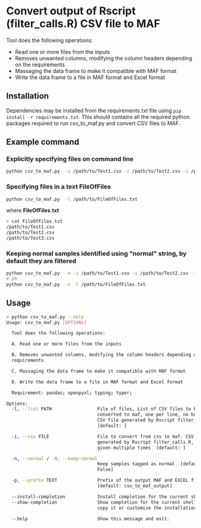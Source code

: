 # Convert output of Rscript (filter_calls.R) CSV file to MAF

Tool does the following operations:

* Read one or more files from the inputs
* Removes unwanted columns, modifying the column headers depending on the
  requirements
* Massaging the data frame to make it compatible with MAF format
* Write the data frame to a file in MAF format and Excel format

## Installation

Dependencies may be installed from the requirements.txt file using ```pip install -r requirements.txt```.
This should contains all the required python packages required to run csv_to_maf.py and convert CSV files to MAF.

## Example command

### Explicitly specifying files on command line

```bash
python csv_to_maf.py  -i /path/to/Test1.csv -i /path/to/Test2.csv -i /path/to/Test3.csv
```

### Specifying files in a text FileOfFiles

```bash
python csv_to_maf.py  -l /path/to/FileOfFiles.txt
```

where **FileOfFiles.txt**

```bash
> cat FileOfFiles.txt
/path/to/Test1.csv
/path/to/Test2.csv
/path/to/Test3.csv
```

### Keeping normal samples identified using "normal" string, by default they are filtered

```bash
python csv_to_maf.py  -n -i /path/to/Test1.csv -i /path/to/Test2.csv -i /path/to/Test3.csv
# OR
python csv_to_maf.py  -n -l /path/to/FileOfFiles.txt
```

## Usage

```bash
> python csv_to_maf.py --help
Usage: csv_to_maf.py [OPTIONS]

  Tool does the following operations:

  A. Read one or more files from the inputs

  B. Removes unwanted columns, modifying the column headers depending on the
  requirements

  C. Massaging the data frame to make it compatible with MAF format

  D. Write the data frame to a file in MAF format and Excel format

  Requirement: pandas; openpyxl; typing; typer;

Options:
  -l, --list PATH                 File of files, List of CSV files to be
                                  converted to maf, one per line, no header,
                                  CSV file generated by Rscript filter_calls.R
                                  [default: ]

  -i, --csv FILE                  File to convert from csv to maf. CSV file
                                  generated by Rscript filter_calls.R, Can be
                                  given multiple times  [default: ]

  -n, --normal / -N, --keep-normal
                                  Keep samples tagged as normal  [default:
                                  False]

  -p, --prefix TEXT               Prefix of the output MAF and EXCEL file
                                  [default: csv_to_maf_output]

  --install-completion            Install completion for the current shell.
  --show-completion               Show completion for the current shell, to
                                  copy it or customize the installation.

  --help                          Show this message and exit.
```
